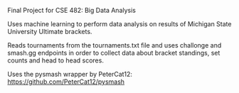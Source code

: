 Final Project for CSE 482: Big Data Analysis

Uses machine learning to perform data analysis on results of Michigan State University Ultimate brackets.

Reads tournaments from the tournaments.txt file and uses challonge and smash.gg endpoints
in order to collect data about bracket standings, set counts and head to head scores.

Uses the pysmash wrapper by PeterCat12: https://github.com/PeterCat12/pysmash
